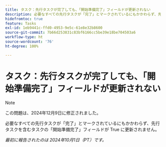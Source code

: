 ```yaml
---
title: タスク：先行タスクが完了しても、「開始準備完了」フィールドが更新されない
description: 必要なすべての先行タスクが「完了」とマークされているにもかかわらず、先行タスクを含むタスクの「開始準備完了」フィールドが True に更新されません。
hidefromtoc: true
feature: Tasks
exl-id: 1eb9441c-ffd0-4953-9e5c-61e8e32b8600
source-git-commit: 7b66d253831c83bf6166cc5be39e18be704503a6
workflow-type: ht
source-wordcount: '76'
ht-degree: 100%

---
```


# タスク：先行タスクが完了しても、「開始準備完了」フィールドが更新されない

>[!NOTE]
>
>この問題は、2024年12月9日に修正されました。

必要なすべての先行タスクが「完了」とマークされているにもかかわらず、先行タスクを含むタスクの「開始準備完了」フィールドが True に更新されません。

_最初に報告されたのは 2024年10月1日（PT）です。_
